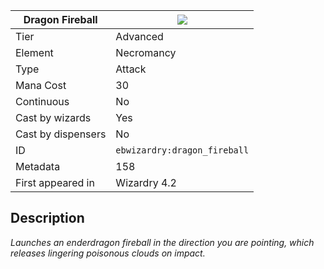 | Dragon Fireball |![](https://github.com/Electroblob77/Wizardry/blob/1.12.2/src/main/resources/assets/ebwizardry/textures/spells/dragon_fireball.png)|
|---|---|
| Tier | Advanced |
| Element | Necromancy |
| Type | Attack |
| Mana Cost | 30 |
| Continuous | No |
| Cast by wizards | Yes |
| Cast by dispensers | No |
| ID | `ebwizardry:dragon_fireball` |
| Metadata | 158 |
| First appeared in | Wizardry 4.2 |
## Description
_Launches an enderdragon fireball in the direction you are pointing, which releases lingering poisonous clouds on impact._